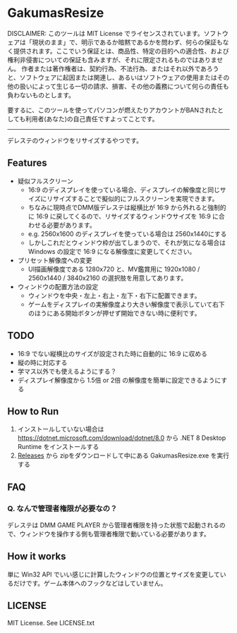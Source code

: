 # GakumasResize

DISCLAIMER: このツールは MIT License でライセンスされています。ソフトウェアは「現状のまま」で、明示であるか暗黙であるかを問わず、何らの保証もなく提供されます。ここでいう保証とは、商品性、特定の目的への適合性、および権利非侵害についての保証も含みますが、それに限定されるものではありません。 作者または著作権者は、契約行為、不法行為、またはそれ以外であろうと、ソフトウェアに起因または関連し、あるいはソフトウェアの使用またはその他の扱いによって生じる一切の請求、損害、その他の義務について何らの責任も負わないものとします。 

要するに、このツールを使ってパソコンが燃えたりアカウントがBANされたとしても利用者(あなた)の自己責任ですよってことです。

---

デレステのウィンドウをリサイズするやつです。

## Features

- 疑似フルスクリーン
  - 16:9 のディスプレイを使っている場合、ディスプレイの解像度と同じサイズにリサイズすることで擬似的にフルスクリーンを実現できます。
  - ちなみに現時点でDMM版デレステは縦横比が 16:9 から外れると強制的に 16:9 に戻してくるので、リサイズするウィンドウサイズを 16:9 に合わせる必要があります。
  - e.g. 2560x1600 のディスプレイを使っている場合は 2560x1440にする
  - しかしこれだとウィンドウ枠が出てしまうので、それが気になる場合は Windows の設定で 16:9 になる解像度に変更してください。
- プリセット解像度への変更
  - UI描画解像度である 1280x720 と、MV鑑賞用に 1920x1080 / 2560x1440 / 3840x2160 の選択肢を用意してあります。
- ウィンドウの配置方法の設定
  - ウィンドウを中央・左上・右上・左下・右下に配置できます。
  - ゲームをディスプレイの実解像度より大きい解像度で表示していて右下のほうにある開始ボタンが押せず開始できない時に便利です。

## TODO

- 16:9 でない縦横比のサイズが設定された時に自動的に 16:9 に収める
- 縦の時に対応する
- 学マス以外でも使えるようにする？
- ディスプレイ解像度から 1.5倍 or 2倍 の解像度を簡単に設定できるようにする

## How to Run

1. インストールしていない場合は https://dotnet.microsoft.com/download/dotnet/8.0 から .NET 8 Desktop Runtime をインストールする
1. [Releases](https://github.com/tanakakz/GakumasResize/releases) から zipをダウンロードして中にある GakumasResize.exe を実行する

## FAQ

### Q. なんで管理者権限が必要なの？

デレステは DMM GAME PLAYER から管理者権限を持った状態で起動されるので、ウィンドウを操作する側も管理者権限で動いている必要があります。

## How it works

単に Win32 API でいい感じに計算したウィンドウの位置とサイズを変更しているだけです。ゲーム本体へのフックなどはしていません。

## LICENSE

MIT License. See LICENSE.txt